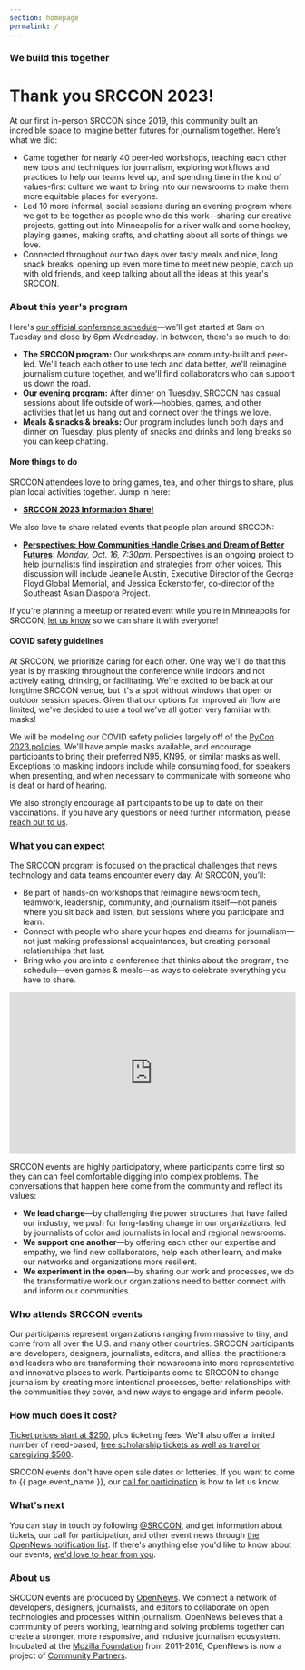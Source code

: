 ```yaml
---
section: homepage
permalink: /
---
```


### We build this together

# Thank you SRCCON 2023!

At our first in-person SRCCON since 2019, this community built an incredible space to imagine better futures for journalism together. Here’s what we did:

* Came together for nearly 40 peer-led workshops, teaching each other new tools and techniques for journalism, exploring workflows and practices to help our teams level up, and spending time in the kind of values-first culture we want to bring into our newsrooms to make them more equitable places for everyone.
* Led 10 more informal, social sessions during an evening program where we got to be together as people who do this work—sharing our creative projects, getting out into Minneapolis for a river walk and some hockey, playing games, making crafts, and chatting about all sorts of things we love.
* Connected throughout our two days over tasty meals and nice, long snack breaks, opening up even more time to meet new people, catch up with old friends, and keep talking about all the ideas at this year's SRCCON.

### About this year's program

Here's [our official conference schedule](/schedule)—we’ll get started at 9am on Tuesday and close by 6pm Wednesday. In between, there's so much to do:

* **The SRCCON program:** Our workshops are community-built and peer-led. We'll teach each other to use tech and data better, we'll reimagine journalism culture together, and we'll find collaborators who can support us down the road.
* **Our evening program:** After dinner on Tuesday, SRCCON has casual sessions about life outside of work—hobbies, games, and other activities that let us hang out and connect over the things we love.
* **Meals & snacks & breaks:** Our program includes lunch both days and dinner on Tuesday, plus plenty of snacks and drinks and long breaks so you can keep chatting.

#### More things to do

SRCCON attendees love to bring games, tea, and other things to share, plus plan local activities together. Jump in here:

* **[SRCCON 2023 Information Share!](https://etherpad.opennews.org/p/SRCCON2023)**

We also love to share related events that people plan around SRCCON:

* **[Perspectives: How Communities Handle Crises and Dream of Better Futures](https://www.eventbrite.com/e/perspectives-how-communities-handle-crises-and-dream-of-better-futures-tickets-720049737147?aff=oddtdtcreator)**: _Monday, Oct. 16, 7:30pm._ Perspectives is an ongoing project to help journalists find inspiration and strategies from other voices. This discussion will include Jeanelle Austin, Executive Director of the George Floyd Global Memorial, and Jessica Eckerstorfer, co-director of the Southeast Asian Diaspora Project.

If you're planning a meetup or related event while you're in Minneapolis for SRCCON, [let us know](mailto:team@opennews.org) so we can share it with everyone!

<span id="covid-safety"></span>

#### COVID safety guidelines

At SRCCON, we prioritize caring for each other. One way we'll do that this year is by masking throughout the conference while indoors and not actively eating, drinking, or facilitating. We're excited to be back at our longtime SRCCON venue, but it's a spot without windows that open or outdoor session spaces. Given that our options for improved air flow are limited, we've decided to use a tool we've all gotten very familiar with: masks!

We will be modeling our COVID safety policies largely off of the [PyCon 2023 policies](https://us.pycon.org/2023/about/health-safety-guidelines). We'll have ample masks available, and encourage participants to bring their preferred N95, KN95, or similar masks as well. Exceptions to masking indoors include while consuming food, for speakers when presenting, and when necessary to communicate with someone who is deaf or hard of hearing.

We also strongly encourage all participants to be up to date on their vaccinations. If you have any questions or need further information, please [reach out to us](mailto:srccon@opennews.org).

### What you can expect

The SRCCON program is focused on the practical challenges that news technology and data teams encounter every day. At SRCCON, you’ll:

* Be part of hands-on workshops that reimagine newsroom tech, teamwork, leadership, community, and journalism itself—not panels where you sit back and listen, but sessions where you participate and learn.
* Connect with people who share your hopes and dreams for journalism—not just making professional acquaintances, but creating personal relationships that last.
* Bring who you are into a conference that thinks about the program, the schedule—even games & meals—as ways to celebrate everything you have to share.

<style>.embed-container { position: relative; padding-bottom: 56.25%; height: 0; overflow: hidden; max-width: 100%; margin-bottom: 1em; } .embed-container iframe, .embed-container object, .embed-container embed { position: absolute; top: 0; left: 0; width: 100%; height: 100%; }</style><div class='embed-container'><iframe src='https://player.vimeo.com/video/180221748' frameborder='0' webkitAllowFullScreen mozallowfullscreen allowFullScreen></iframe></div>

SRCCON events are highly participatory, where participants come first so they can can feel comfortable digging into complex problems. The conversations that happen here come from the community and reflect its values:

* **We lead change**—by challenging the power structures that have failed our industry, we push for long-lasting change in our organizations, led by journalists of color and journalists in local and regional newsrooms.
* **We support one another**—by offering each other our expertise and empathy, we find new collaborators, help each other learn, and make our networks and organizations more resilient.
* **We experiment in the open**—by sharing our work and processes, we do the transformative work our organizations need to better connect with and inform our communities.

### Who attends SRCCON events

Our participants represent organizations ranging from massive to tiny, and come from all over the U.S. and many other countries. SRCCON participants are developers, designers, journalists, editors, and allies: the practitioners and leaders who are transforming their newsrooms into more representative and innovative places to work. Participants come to SRCCON to change journalism by creating more intentional processes, better relationships with the communities they cover, and new ways to engage and inform people.

### How much does it cost?

[Ticket prices start at $250](/attendees/#tickets), plus ticketing fees. We'll also offer a limited number of need-based, [free scholarship tickets as well as travel or caregiving $500](/scholarships).

SRCCON events don't have open sale dates or lotteries. If you want to come to {{ page.event_name }}, our [call for participation](/participation/form) is how to let us know.

### What's next

You can stay in touch by following [@SRCCON](https://twitter.com/srccon), and get information about tickets, our call for participation, and other event news through [the OpenNews notification list](https://opennews.us5.list-manage.com/subscribe?u=71c95e9a43708843d2fdc1f09&id=996e9290cc). If there's anything else you'd like to know about our events, [we'd love to hear from you](mailto:srccon@opennews.org).

### About us

SRCCON events are produced by [OpenNews](https://opennews.org). We connect a network of developers, designers, journalists, and editors to collaborate on open technologies and processes within journalism. OpenNews believes that a community of peers working, learning and solving problems together can create a stronger, more responsive, and inclusive journalism ecosystem. Incubated at the [Mozilla Foundation](https://www.mozilla.org/en-US/foundation/) from 2011-2016, OpenNews is now a project of [Community Partners](http://communitypartners.org/).
